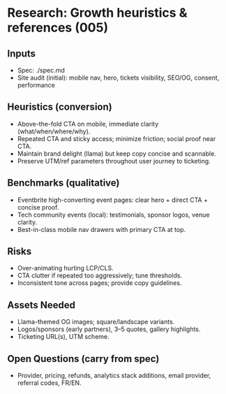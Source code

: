 # Research: Growth heuristics & references (005)

## Inputs

-   Spec: ./spec.md
-   Site audit (initial): mobile nav, hero, tickets visibility, SEO/OG, consent, performance

## Heuristics (conversion)

-   Above-the-fold CTA on mobile, immediate clarity (what/when/where/why).
-   Repeated CTA and sticky access; minimize friction; social proof near CTA.
-   Maintain brand delight (llama) but keep copy concise and scannable.
-   Preserve UTM/ref parameters throughout user journey to ticketing.

## Benchmarks (qualitative)

-   Eventbrite high-converting event pages: clear hero + direct CTA + concise proof.
-   Tech community events (local): testimonials, sponsor logos, venue clarity.
-   Best-in-class mobile nav drawers with primary CTA at top.

## Risks

-   Over-animating hurting LCP/CLS.
-   CTA clutter if repeated too aggressively; tune thresholds.
-   Inconsistent tone across pages; provide copy guidelines.

## Assets Needed

-   Llama-themed OG images; square/landscape variants.
-   Logos/sponsors (early partners), 3–5 quotes, gallery highlights.
-   Ticketing URL(s), UTM scheme.

## Open Questions (carry from spec)

-   Provider, pricing, refunds, analytics stack additions, email provider, referral codes, FR/EN.
